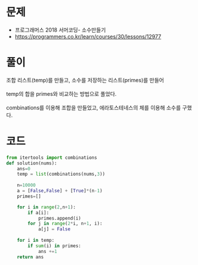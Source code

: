 # 문제
- 프로그래머스 2018 서머코딩- 소수만들기
- https://programmers.co.kr/learn/courses/30/lessons/12977

# 풀이
조합 리스트(temp)를 만들고, 소수를 저장하는 리스트(primes)를 만들어<br><br>
temp의 합을 primes와 비교하는 방법으로 풀었다.<br><br>
combinations를 이용해 조합을 만들었고, 에라토스테네스의 체를 이용해 소수를 구했다.


# 코드
```python
from itertools import combinations
def solution(nums):
    ans=0
    temp = list(combinations(nums,3))
            
    n=10000
    a = [False,False] + [True]*(n-1)
    primes=[]

    for i in range(2,n+1):
        if a[i]:
            primes.append(i)
        for j in range(2*i, n+1, i):
            a[j] = False
    
    for i in temp:
        if sum(i) in primes:
            ans +=1
    return ans
```
